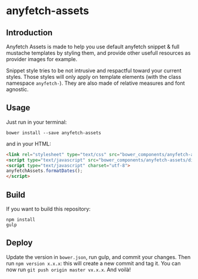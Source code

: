anyfetch-assets
======================

Introduction
------------

Anyfetch Assets is made to help you use default anyfetch snippet & full mustache templates by styling them, and provide other usefull resources as provider images for example.

Snippet style tries to be not intrusive and respactful toward your current styles. Those styles will only apply on template elements (with the class namespace `anyfetch-`). They are also made of relative measures and font agnostic.

Usage
-----

Just run in your terminal:

```shell
bower install --save anyfetch-assets
```

and in your HTML:

```html
<link rel="stylesheet" type="text/css" src="bower_components/anyfetch-assets/dist/index.min.css" />
<script type="text/javascript" src="bower_components/anyfetch-assets/dist/index-moment.min.js"></script>
<script type="text/javascript" charset="utf-8">
anyfetchAssets.formatDates();
</script>
```

Build
-----

If you want to build this repository:

```
npm install
gulp
```

Deploy
------
Update the version in `bower.json`, run gulp, and commit your changes. Then run `npm version x.x.x`: this will create a new commit and tag it. You can now run `git push origin master vx.x.x`. And voilà!
